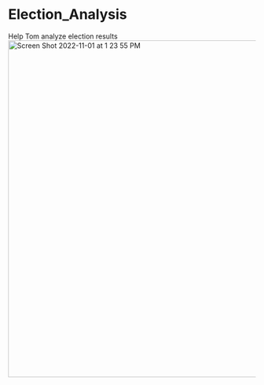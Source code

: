 # Election_Analysis
Help Tom analyze election results
<img width="686" alt="Screen Shot 2022-11-01 at 1 23 55 PM" src="https://user-images.githubusercontent.com/114188120/199297897-c13bcac7-521f-4922-bb89-01745915bdd3.png">
